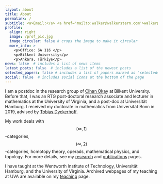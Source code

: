 ```yaml
---
layout: about
title: About
permalink: /
subtitle: <a>Email:</a> <a href='mailto:walker@walkerstern.com'>walker@walkerstern.com</a>
profile:
  align: right
  image: /prof_pic.jpg 
  image_circular: false # crops the image to make it circular
  more_info: >
    <p>Office: SA 116 </p>
    <p>Bilkent University</p>
    <p>Ankara, Türkiye</p>
news: false  # includes a list of news items
latest_posts: false  # includes a list of the newest posts
selected_papers: false # includes a list of papers marked as "selected={true}"
social: false  # includes social icons at the bottom of the page
---
```


I am a postdoc in the research group of [Cihan Okay](https://www.cihanokay.com/) at Bilkent University. Before that, I was an RTG post-doctoral research associate and lecturer in mathematics at the University of Virginia, and a post-doc at Universität Hamburg. I received my doctorate in mathematics from Universität Bonn in 2019, advised by [Tobias Dyckerhoff](https://www.math.uni-hamburg.de/home/dyckerhoff/). 

My work deals with $$(\infty,1)$$-categories, $$(\infty,2)$$-categories, homotopy theory, operads, mathematical physics, and topology. For more details, see my [research]({{site.url}}/research/) and [publications]({{site.url}}/publications/) pages. 

I have taught at the Wentworth Institute of Technology, Universität Hamburg, and the University of Virginia. Archived webpages of my teaching at UVA are available on my [teaching]({{site.url}}/teaching/) page. 
